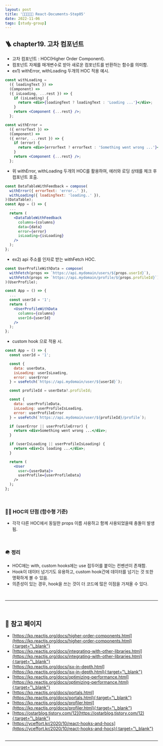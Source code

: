 ```yaml
---
layout: post
title: '👨‍👦‍👦👩‍👧 React-Documents-Step05'
date: 2022-11-06
tags: [study-group]
---
```


## 🪜 chapter19. 고차 컴포넌트

- 고차 컴포넌트 : HOC(Higher Order Component).
- 컴포넌트 자체를 매개변수로 받아 새로운 컴포넌트를 반환하는 함수를 의미함.
- ex1) withError, withLoading 두개의 HOC 적용 예시.

```jsx
const withLoading =
  ({ loadingText }) =>
  (Component) =>
  ({ isLoading, ...rest }) => {
    if (isLoading) {
      return <div>{loadingText ? loadingText : 'Loading ...'}</div>;
    }
    return <Component {...rest} />;
  };

const withError =
  ({ errorText }) =>
  (Component) =>
  ({ error, ...rest }) => {
    if (error) {
      return <div>{errorText ? errorText : 'Something went wrong ...'}</div>;
    }
    return <Component {...rest} />;
  };
```

- 위 withError, withLoading 두개의 HOC를 활용하여, 에러와 로딩 상태를 체크 후 컴포넌트 호출.

```jsx
const DataTableWithFeedback = compose(
  withError({ errorText: 'error..' }),
  withLoading({ loadingText: 'loading..' }),
)(DataTable);
const App = () => {
  ...
  return (
    <DataTableWithFeedback
      columns={columns}
      data={data}
      error={error}
      isLoading={isLoading}
    />
  );
};
```

- ex2) api 주소를 인자로 받는 withFetch HOC.

```jsx
const UserProfileWithData = compose(
  withFetch(props => `https://api.mydomain/users/${props.userId}`),
  withFetch(props => `https://api.mydomain/profile/${props.profileId}`),
)(UserProfile);

const App = () => {
  ...
  const userId = '1';
  return (
    <UserProfileWithData
      columns={columns}
      userId={userId}
    />
  );
};
```

- custom hook 으로 적용 시.

```jsx
const App = () => {
  const userId = '1';

  const {
    data: userData,
    isLoading: userIsLoading,
    error: userError
  } = useFetch(`https://api.mydomain/user/${userId}`);

  const profileId = userData?.profileId;

  const {
    data: userProfileData,
    isLoading: userProfileIsLoading,
    error: userProfileError
  } = useFetch(`https://api.mydomain/user/${profileId}/profile`);

  if (userError || userProfileError) {
    return <div>Something went wrong ...</div>;
  }

  if (userIsLoading || userProfileIsLoading) {
    return <div>Is loading ...</div>;
  }

  return (
    <User
      user={userData}>
      userProfile={userProfileData}
    />
  );
};
```

<br/>

### 🤦‍♀️ HOC의 단점 (함수형 기준)

- 각각 다른 HOC에서 동일한 props 이름 사용하고 함께 사용되었을때 충돌이 발생됨.

<br/>

### 🪖 정리

- HOC에는 with, custom hooks에는 use 접두어를 붙이는 컨벤션이 존재함.
- Hook이 데이터 넘기기도 유용하고, custom hook간에 데이터를 넘기는 것 또한 명확하게 볼 수 있음.
- 의존성이 있는 경우, hook을 쓰는 것이 더 코드에 많은 이점을 가져올 수 있다.

<br/>

---

<br/>

## 🎫 참고 페이지

- [https://ko.reactjs.org/docs/higher-order-components.html](https://ko.reactjs.org/docs/higher-order-components.html){:target="\_blank"}
- [https://ko.reactjs.org/docs/integrating-with-other-libraries.html](https://ko.reactjs.org/docs/integrating-with-other-libraries.html){:target="\_blank"}
- [https://ko.reactjs.org/docs/jsx-in-depth.html](https://ko.reactjs.org/docs/jsx-in-depth.html){:target="\_blank"}
- [https://ko.reactjs.org/docs/optimizing-performance.html](https://ko.reactjs.org/docs/optimizing-performance.html){:target="\_blank"}
- [https://ko.reactjs.org/docs/portals.html](https://ko.reactjs.org/docs/portals.html){:target="\_blank"}
- [https://ko.reactjs.org/docs/profiler.html](https://ko.reactjs.org/docs/profiler.html){:target="\_blank"}
- [https://ostarblog.tistory.com/12](https://ostarblog.tistory.com/12){:target="\_blank"}
- [https://yceffort.kr/2020/10/react-hooks-and-hocs](https://yceffort.kr/2020/10/react-hooks-and-hocs){:target="\_blank"}
  <br/><br/>

---

